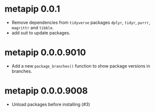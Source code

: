 # metapip 0.0.1
 
* Remove dependencies from `tidyverse` packages `dplyr`, `tidyr`, `purrr`, `magrittr` and `tibble`.
* add suit to update packages. 

# metapip 0.0.0.9010

* Add a new `package_branches()` function to show package versions in branches.

# metapip 0.0.0.9008

* Unload packages before installing (#3) 
